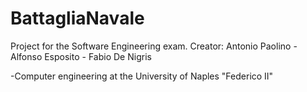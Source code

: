 # BattagliaNavale

Project for the Software Engineering exam.
Creator: Antonio Paolino - Alfonso Esposito - Fabio De Nigris

-Computer engineering at the University of Naples "Federico II"
